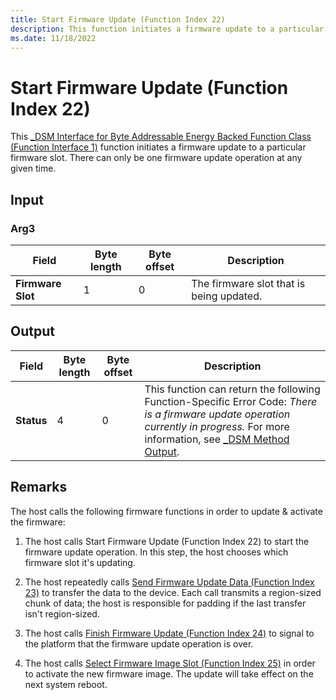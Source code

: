 ```yaml
---
title: Start Firmware Update (Function Index 22)
description: This function initiates a firmware update to a particular firmware slot.
ms.date: 11/18/2022
---
```


# Start Firmware Update (Function Index 22)

This [_DSM Interface for Byte Addressable Energy Backed Function Class (Function Interface 1)](-dsm-interface-for-byte-addressable-energy-backed-function-class--function-interface-1-.md) function initiates a firmware update to a particular firmware slot. There can only be one firmware update operation at any given time.

## Input

### Arg3

| Field | Byte length | Byte offset | Description |
| ----- | ----------- | ----------- | ----------- |
| **Firmware Slot** | 1 | 0 | The firmware slot that is being updated. |

## Output

| Field | Byte length | Byte offset | Description |
| ----- | ----------- | ----------- | ----------- |
| **Status** | 4 | 0 | This function can return the following Function-Specific Error Code: *There is a firmware update operation currently in progress.* For more information, see [_DSM Method Output](-dsm-interface-for-byte-addressable-energy-backed-function-class--function-interface-1-.md). |

## Remarks

The host calls the following firmware functions in order to update & activate the firmware:

1. The host calls Start Firmware Update (Function Index 22) to start the firmware update operation. In this step, the host chooses which firmware slot it's updating.

2. The host repeatedly calls [Send Firmware Update Data (Function Index 23)](send-firmware-update-data--function-index-23-.md) to transfer the data to the device. Each call transmits a region-sized chunk of data; the host is responsible for padding if the last transfer isn't region-sized.

3. The host calls [Finish Firmware Update (Function Index 24)](finish-firmware-update--function-index-24-.md) to signal to the platform that the firmware update operation is over.

4. The host calls [Select Firmware Image Slot (Function Index 25)](select-firmware-image-slot--function-index-25-.md) in order to activate the new firmware image. The update will take effect on the next system reboot.
